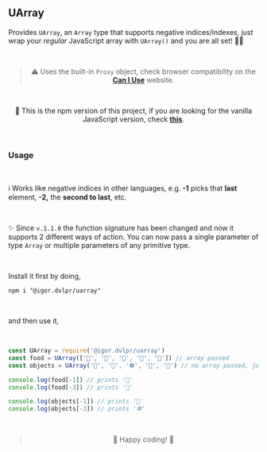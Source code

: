 ## UArray

Provides `UArray`, an `Array` type that supports negative indices/indexes, just wrap your _regular_ JavaScript array with `UArray()` and you are all set! 🎉🙌

<br>

<blockquote align="center"> ⚠ Uses the built-in <code>Proxy</code> object, check browser compatibility on the <a href="https://caniuse.com/proxy"><strong>Can I Use</strong></a> website.
</blockquote>

<br>

<p align="center">
📢 This is the npm version of this project, if you are looking for the vanilla JavaScript version, check <a href="https://github.com/igorskyflyer/uarray"><strong>this</strong></a>.
</p>

<br>

### Usage

<br>

ℹ Works like negative indices in other languages, e.g. **-1** picks that **last** element, **-2,** the **second to last**, etc.

<br>

✨ Since `v.1.1.0` the function signature has been changed and now it supports 2 different ways of action. You can now pass a single parameter of type `Array` or multiple parameters of any primitive type.

<br>

Install it first by doing,

```shell
npm i "@igor.dvlpr/uarray"
```

<br>

and then use it,

<br>

```js
const UArray = require('@igor.dvlpr/uarray')
const food = UArray(['🍟', '🌭', '🍿', '🥙', '🥓']) // array passed
const objects = UArray('🎈', '🎩', '⚽', '🥇', '🎯') // no array passed, just direct values

console.log(food[-1]) // prints '🥓'
console.log(food[-3]) // prints '🍿'

console.log(objects[-1]) // prints '🎯'
console.log(objects[-3]) // prints '⚽'
```

<br>

<blockquote align="center">
🎉 Happy coding! 🙌
</blockquote>
